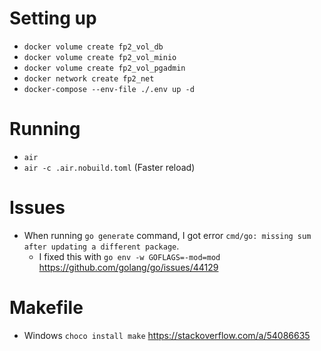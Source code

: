 # Setting up

- `docker volume create fp2_vol_db`
- `docker volume create fp2_vol_minio`
- `docker volume create fp2_vol_pgadmin`
- `docker network create fp2_net`
- `docker-compose --env-file ./.env up -d`

# Running

- `air`
- `air -c .air.nobuild.toml` (Faster reload)

# Issues

- When running `go generate` command, I got error `cmd/go: missing sum after updating a different package`.
  - I fixed this with `go env -w GOFLAGS=-mod=mod` https://github.com/golang/go/issues/44129

# Makefile

- Windows `choco install make` https://stackoverflow.com/a/54086635
